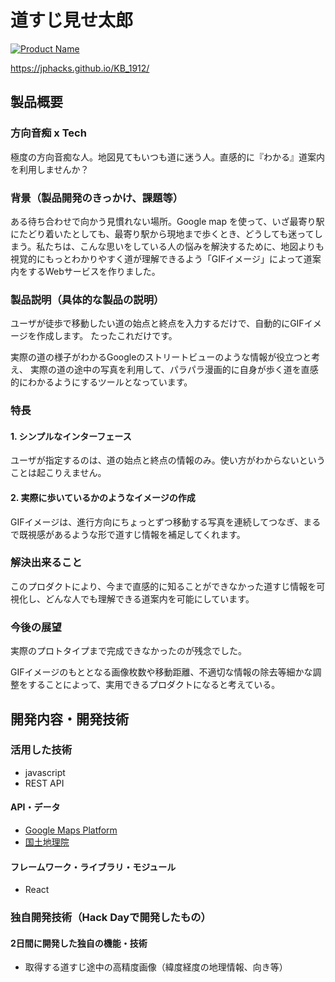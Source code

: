 # 道すじ見せ太郎

[![Product Name](image.png)](https://www.youtube.com/watch?v=G5rULR53uMk)

https://jphacks.github.io/KB_1912/

## 製品概要
### 方向音痴 x Tech
極度の方向音痴な人。地図見てもいつも道に迷う人。直感的に『わかる』道案内を利用しませんか？

### 背景（製品開発のきっかけ、課題等）
ある待ち合わせで向かう見慣れない場所。Google map を使って、いざ最寄り駅にたどり着いたとしても、最寄り駅から現地まで歩くとき、どうしても迷ってしまう。私たちは、こんな思いをしている人の悩みを解決するために、地図よりも視覚的にもっとわかりやすく道が理解できるよう「GIFイメージ」によって道案内をするWebサービスを作りました。

### 製品説明（具体的な製品の説明）
ユーザが徒歩で移動したい道の始点と終点を入力するだけで、自動的にGIFイメージを作成します。
たったこれだけです。

実際の道の様子がわかるGoogleのストリートビューのような情報が役立つと考え、
実際の道の途中の写真を利用して、パラパラ漫画的に自身が歩く道を直感的にわかるようにするツールとなっています。

### 特長

#### 1. シンプルなインターフェース
ユーザが指定するのは、道の始点と終点の情報のみ。使い方がわからないということは起こりえません。

#### 2. 実際に歩いているかのようなイメージの作成
GIFイメージは、進行方向にちょっとずつ移動する写真を連続してつなぎ、まるで既視感があるような形で道すじ情報を補足してくれます。

### 解決出来ること
このプロダクトにより、今まで直感的に知ることができなかった道すじ情報を可視化し、どんな人でも理解できる道案内を可能にしています。

### 今後の展望
実際のプロトタイプまで完成できなかったのが残念でした。

GIFイメージのもととなる画像枚数や移動距離、不適切な情報の除去等細かな調整をすることによって、実用できるプロダクトになると考えている。

## 開発内容・開発技術

### 活用した技術
* javascript
* REST API

#### API・データ
* [Google Maps Platform](https://cloud.google.com/maps-platform/?hl=ja)
* [国土地理院](https://vldb.gsi.go.jp/sokuchi/surveycalc/api_help.html)

#### フレームワーク・ライブラリ・モジュール
* React

### 独自開発技術（Hack Dayで開発したもの）
#### 2日間に開発した独自の機能・技術
* 取得する道すじ途中の高精度画像（緯度経度の地理情報、向き等） 
